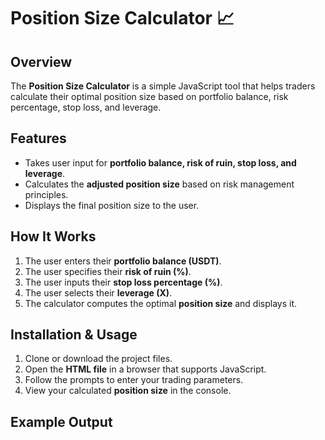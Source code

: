 # Position Size Calculator 📈

## Overview
The **Position Size Calculator** is a simple JavaScript tool that helps traders calculate their optimal position size based on portfolio balance, risk percentage, stop loss, and leverage. 

## Features
- Takes user input for **portfolio balance, risk of ruin, stop loss, and leverage**.
- Calculates the **adjusted position size** based on risk management principles.
- Displays the final position size to the user.

## How It Works
1. The user enters their **portfolio balance (USDT)**.
2. The user specifies their **risk of ruin (%)**.
3. The user inputs their **stop loss percentage (%)**.
4. The user selects their **leverage (X)**.
5. The calculator computes the optimal **position size** and displays it.

## Installation & Usage
1. Clone or download the project files.
2. Open the **HTML file** in a browser that supports JavaScript.
3. Follow the prompts to enter your trading parameters.
4. View your calculated **position size** in the console.

## Example Output
